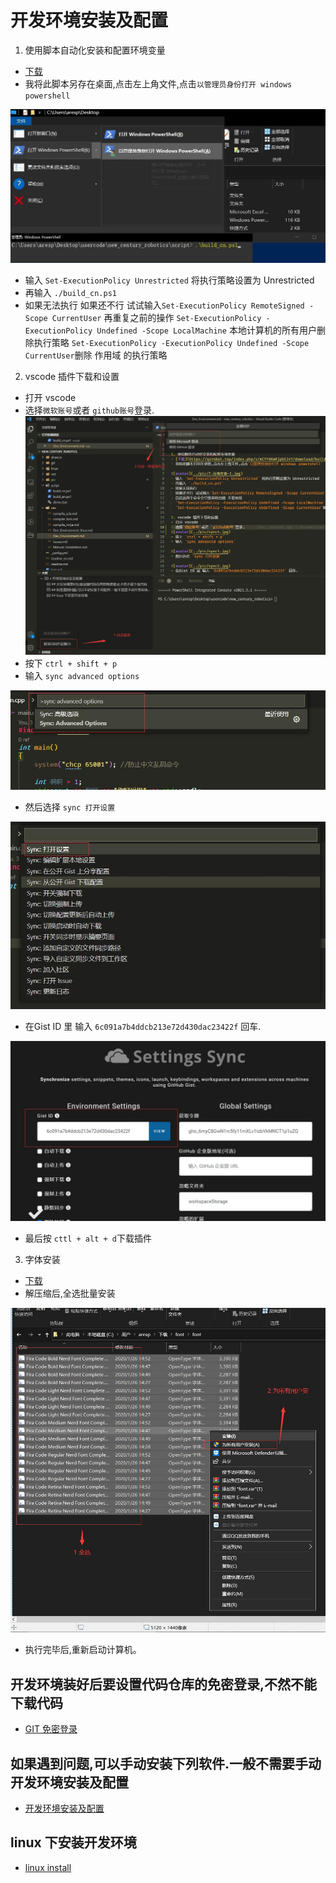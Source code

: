 # 开发环境安装及配置

1. 使用脚本自动化安装和配置环境变量
- [下载](https://qzrobot.top/index.php/s/mCYYdKwRjpb5JrY/download/build_cn.ps1)
- 我将此脚本另存在桌面,点击左上角文件,点击`以管理员身份打开 windows powershell`

![avatar](../pic/7.环境变量-1.jpg)
- 输入 `Set-ExecutionPolicy Unrestricted` 将执行策略设置为 Unrestricted
- 再输入 `./build_cn.ps1`
- 如果无法执行 
  如果还不行 试试输入`Set-ExecutionPolicy RemoteSigned -Scope CurrentUser`   再重复之前的操作
  `Set-ExecutionPolicy -ExecutionPolicy Undefined -Scope LocalMachine` 本地计算机的所有用户删除执行策略
  `Set-ExecutionPolicy -ExecutionPolicy Undefined -Scope CurrentUser`删除 作用域 的执行策略 

2. vscode 插件下载和设置
- 打开 vscode
- 选择`微软账号`或者 `github账号`登录.
![avatar](../pic/sync4.jpg)
- 按下 `ctrl + shift + p` 
- 输入 `sync advanced options`

![avatar](../pic/sync1.jpg)
- 然后选择 `sync 打开设置`

![avatar](../pic/sync2.jpg)
- 在Gist ID 里 输入 `6c091a7b4ddcb213e72d430dac23422f` 回车.

![avatar](../pic/sync3.jpg)
- 最后按 `cttl + alt + d`下载插件

3. 字体安装
- [下载](https://qzrobot.top/index.php/s/TbQknrr6kgbJNQT/download/font.rar)
- 解压缩后,全选批量安装

![avatar](../pic/font.jpg)
- 执行完毕后,重新启动计算机。

## 开发环境装好后要设置代码仓库的免密登录,不然不能下载代码
- [GIT 免密登录](../git/git_id_ras_support.md)

## 如果遇到问题,可以手动安装下列软件.一般不需要手动开发环境安装及配置
- [开发环境安装及配置](./vex/Manual_Installation.md)


## linux 下安装开发环境
- [linux install](./Dev_Environment_linux.md)
